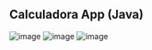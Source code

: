 ## Calculadora App (Java)

![image](https://github.com/user-attachments/assets/6ae70ec7-c32c-4a8d-bdd1-092df8ec5a76)
![image](https://github.com/user-attachments/assets/041e6501-e9db-46c7-993c-dc7ff1c87ba4)
![image](https://github.com/user-attachments/assets/eeca9dfc-2e4f-4f63-86f8-0d37d07745f5)

